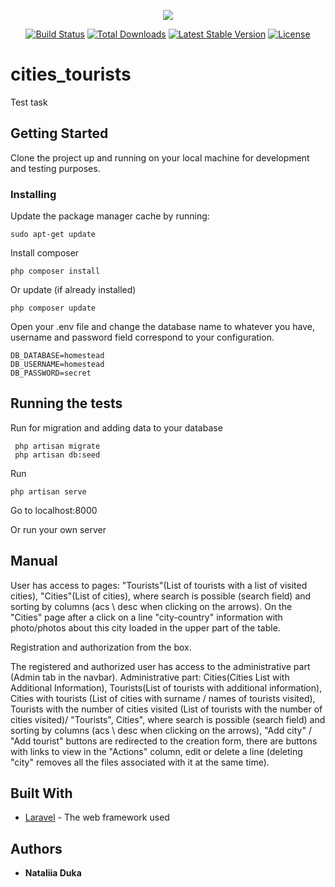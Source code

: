 <p align="center"><img src="https://laravel.com/assets/img/components/logo-laravel.svg"></p>

<p align="center">
<a href="https://travis-ci.org/laravel/framework"><img src="https://travis-ci.org/laravel/framework.svg" alt="Build Status"></a>
<a href="https://packagist.org/packages/laravel/framework"><img src="https://poser.pugx.org/laravel/framework/d/total.svg" alt="Total Downloads"></a>
<a href="https://packagist.org/packages/laravel/framework"><img src="https://poser.pugx.org/laravel/framework/v/stable.svg" alt="Latest Stable Version"></a>
<a href="https://packagist.org/packages/laravel/framework"><img src="https://poser.pugx.org/laravel/framework/license.svg" alt="License"></a>
</p>

# cities_tourists

Test task

## Getting Started

Clone the project up and running on your local machine for development and testing purposes.

### Installing

Update the package manager cache by running:

```
sudo apt-get update
```
Install  composer

```
php composer install
```
Or update (if already installed)

```
php composer update
```
Open your .env file and change the database name to whatever you have,
 username  and password field correspond to your configuration. 
 
```
DB_DATABASE=homestead
DB_USERNAME=homestead
DB_PASSWORD=secret
```

## Running the tests

Run for migration and adding data to your database
```
 php artisan migrate
 php artisan db:seed
```
Run 
```
php artisan serve
```
Go to localhost:8000

Or run your own server

## Manual

User has access to pages:
"Tourists"(List of tourists with a list of visited cities),
"Cities"(List of cities), 
where search is possible (search field) and sorting by columns (acs \ desc when clicking on the arrows).
On the "Cities" page after a click on a line "city-country" information with photo/photos about this city loaded in the upper part of the table.
 
Registration and authorization from the box.
 
The registered and authorized user has access to the administrative part (Admin tab in the navbar).
Administrative part: Cities(Cities List with Additional Information), Tourists(List of tourists with additional information), Cities with tourists (List of cities with surname / names of tourists visited), Tourists with the number of cities visited (List of tourists with the number of cities visited)/
"Tourists", Cities",
where search is possible (search field) and sorting by columns (acs \ desc when clicking on the arrows), 
"Add city" / "Add tourist" buttons are redirected to the creation form,
there are buttons with links to view in the "Actions" column,
edit or delete a line (deleting "city" removes all the files associated with it  at the same time).

## Built With

* [Laravel](https://laravel.com/docs/5.6) - The web framework used

## Authors

* **Nataliia Duka**

